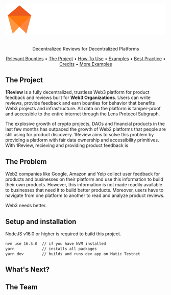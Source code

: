 <!-- ![made-with-python](https://img.shields.io/badge/Made%20with-Python3-brightgreen) -->

<!-- LOGO -->
<br />
<h1>
<p align="center">
  <img src="https://raw.githubusercontent.com/callmediddy/OneReview/main/assets/logo_white.png" alt="Logo">
  <br>
</h1>
  <p align="center">
    Decentralized Reviews for Decentralized Platforms
    <br />
    </p>
</p>
<p align="center">
  <a href="#the-bounties">Relevant Bounties</a> •
  <a href="#the-project">The Project</a> •
  <a href="#usage">How To Use</a> •
  <a href="#examples">Examples</a> •
  <a href="#best-practice">Best Practice</a> •
  <a href="#credits">Credits</a> •
  <a href="examples.md">More Examples</a>
</p>

<p align="center">
  
<!-- ![screenshot](img/clip.gif) -->
</p>

## The Project

**1Review** is a fully decentralized, trustless Web3 platform for product feedback and reviews built for **Web3 Organizations**. Users can write reviews, provide feedback and earn bounties for behavior that benefits Web3 projects and infrastructure. All data on the platform is tamper-proof and accessible to the entire internet through the Lens Protocol Subgraph.

The explosive growth of crypto projects, DAOs and financial products in the last few months has outpaced the growth of Web2 platforms that people are still using for product discovery. 1Review aims to solve this problem by providing a platform with fair data ownership and accessibility primitives. With 1Review, recieving and providing product feedback is

## The Problem

Web2 companies like Google, Amazon and Yelp collect user feedback for products and businesses on their platform and use this information to build their own products. However, this information is not made readily available to businesses that need it to build better products. Moreover, users have to navigate from one platform to another to read and analyze product reviews.

Web3 needs better.

## Setup and installation

NodeJS v16.0 or higher is required to build this project.

```
nvm use 16.5.0  // if you have NVM installed
yarn            // installs all packages
yarn dev        // builds and runs dev app on Matic Testnet
```

## What's Next?

## The Team

